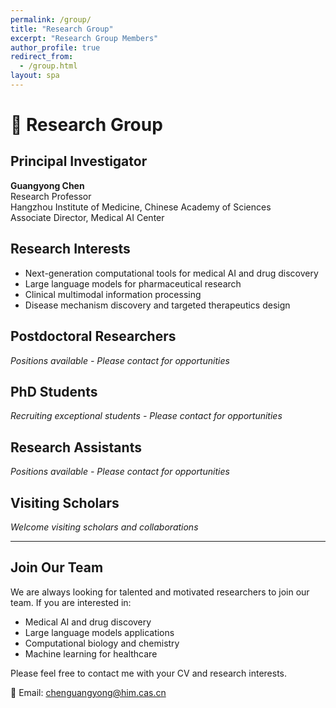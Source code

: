```yaml
---
permalink: /group/
title: "Research Group"
excerpt: "Research Group Members"
author_profile: true
redirect_from: 
  - /group.html
layout: spa
---
```


# 👥 Research Group

## Principal Investigator
**Guangyong Chen**  
Research Professor  
Hangzhou Institute of Medicine, Chinese Academy of Sciences  
Associate Director, Medical AI Center

## Research Interests
- Next-generation computational tools for medical AI and drug discovery
- Large language models for pharmaceutical research
- Clinical multimodal information processing
- Disease mechanism discovery and targeted therapeutics design

## Postdoctoral Researchers
*Positions available - Please contact for opportunities*

## PhD Students
*Recruiting exceptional students - Please contact for opportunities*

## Research Assistants
*Positions available - Please contact for opportunities*

## Visiting Scholars
*Welcome visiting scholars and collaborations*

---

## Join Our Team
We are always looking for talented and motivated researchers to join our team. If you are interested in:
- Medical AI and drug discovery
- Large language models applications
- Computational biology and chemistry
- Machine learning for healthcare

Please feel free to contact me with your CV and research interests.

📧 Email: chenguangyong@him.cas.cn